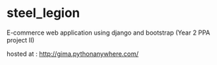 # steel_legion
E-commerce web application using django and bootstrap (Year 2 PPA project II)

hosted at :
http://gima.pythonanywhere.com/
